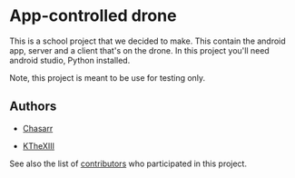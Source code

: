 # App-controlled drone
This is a school project that we decided to make. This contain the android app, server and a client that's on the drone.
In this project you'll need android studio, Python installed.

Note, this project is meant to be use for testing only.

## Authors

* [Chasarr](https://github.com/Chasarr)

* [KTheXIII](https://github.com/KTheXIII)

See also the list of [contributors](https://github.com/KTheXIII/app-controlled-drone/graphs/contributors) who participated in this project.
